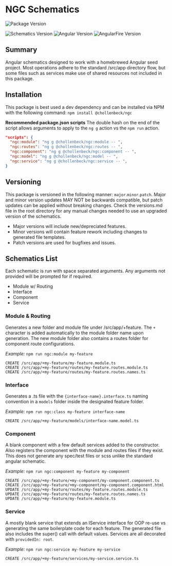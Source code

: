 # NGC Schematics
![Package Version](https://img.shields.io/badge/version-v3.3.0-inactive)

![Schematics Version](https://img.shields.io/badge/Schematics-v8.3.17-informational)
![Angular Version](https://img.shields.io/badge/Angular-v8.2.8-informational)
![AngularFire Version](https://img.shields.io/badge/AngularFire-v5.2.1-informational)

## Summary
Angular schematics designed to work with a homebrewed Angular seed project. Most operations adhere to the standard /src/app directory flow, but some files such as services make use of shared resources not included in this package.


## Installation
This package is best used a dev dependency and can be installed via NPM with the following command:
`npm install @chollenbeck/ngc`

**Recommended package.json scripts**
The double hash on the end of the script allows arguments to apply to the `ng g` action vs the `npm run` action.
```json
"scripts": {
  "ngc:module": "ng g @chollenbeck/ngc:module -- ",
  "ngc:routes": "ng g @chollenbeck/ngc:routes -- ",
  "ngc:component": "ng g @chollenbeck/ngc:component -- ",
  "ngc:model": "ng g @chollenbeck/ngc:model -- ",
  "ngc:service": "ng g @chollenbeck/ngc:service -- ",
}
```

## Versioning
This package is versioned in the following manner: `major`.`minor`.`patch`. Major and minor version updates MAY NOT be backwards compatible, but patch updates can be applied without breaking changes. Check the versions.md file in the root directory for any manual changes needed to use an upgraded version of the schematics.

- Major versions will include new/depreciated features.
- Minor versions will contain feature rework including changes to generated file templates.
- Patch versions are used for bugfixes and issues.

## Schematics List
Each schematic is run with space separated arguments. Any arguments not provided will be prompted for if required.

- Module w/ Routing
- Interface
- Component
- Service

### Module & Routing
Generates a new folder and module file under /src/app/+feature. The `+` character is added automatically to the module folder name upon generation. The new module folder also contains a routes folder for component route configurations.

*Example:* `npm run ngc:module my-feature`
```
CREATE /src/app/+my-feature/my-feature.module.ts
CREATE /src/app/+my-feature/routes/my-feature.routes.module.ts
CREATE /src/app/+my-feature/routes/my-feature.routes.names.ts
```

### Interface
Generates a .ts file with the `{interface-name}.interface.ts` naming convention in a `models` folder inside the designated feature folder.

*Example:* `npm run ngc:class my-feature interface-name`
```
CREATE /src/app/+my-feature/models/interface-name.model.ts
```

### Component
A blank component with a few default services added to the constructor. Also registers the component with the module and routes files if they exist. This does not generate any spec/test files or scss unlike the standard angular schematic.

*Example:* `npm run ngc:component my-feature my-component`
```
CREATE /src/app/+my-feature/+my-component/my-component.component.ts
CREATE /src/app/+my-feature/+my-component/my-component.component.html
UPDATE /src/app/+my-feature/routes/my-feature.routes.module.ts
UPDATE /src/app/+my-feature/routes/my-feature.routes.names.ts
UPDATE /src/app/+my-feature/my-feature.module.ts
```

### Service
A mostly blank service that extends an IService interface for OOP re-use vs generating the same boilerplate code for each feature. The generated file also includes the super() call with default values. Services are all decorated with `providedIn: root`.

*Example:* `npm run ngc:service my-feature my-service`
```
CREATE /src/app/+my-feature/services/my-service.service.ts
```
